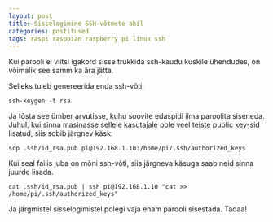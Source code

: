 ```yaml
---
layout: post
title: Sisselogimine SSH-võtmete abil
categories: postitused
tags: raspi raspbian raspberry pi linux ssh
---
```

Kui parooli ei viitsi igakord sisse trükkida ssh-kaudu kuskile ühendudes, on võimalik see samm ka ära jätta.

Selleks tuleb genereerida enda ssh-võti:

    ssh-keygen -t rsa

Ja tõsta see ümber arvutisse, kuhu soovite edaspidi ilma paroolita siseneda. Juhul, kui sinna masinasse sellele kasutajale pole veel teiste public key-sid lisatud, siis sobib järgnev käsk:

    scp .ssh/id_rsa.pub pi@192.168.1.10:/home/pi/.ssh/authorized_keys

Kui seal failis juba on mõni ssh-võti, siis järgneva käsuga saab neid sinna juurde lisada.

    cat .ssh/id_rsa.pub | ssh pi@192.168.1.10 "cat >> /home/pi/.ssh/authorized_keys"

Ja järgmistel sisselogimistel polegi vaja enam parooli sisestada. Tadaa!
